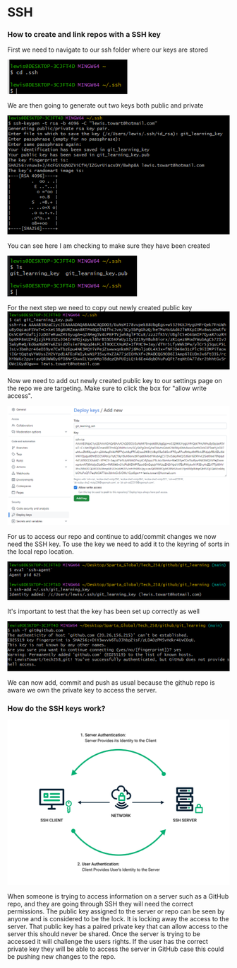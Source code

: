 # SSH

### How to create and link repos with a SSH key

First we need to navigate to our ssh folder where our keys are stored

![locate.png](Markdown_images%2Flocate.png)

We are then going to generate out two keys both public and private

![generate_key.png](Markdown_images%2Fgenerate_key.png)

You can see here I am checking to make sure they have been created

![created_visual.png](Markdown_images%2Fcreated_visual.png)

For the next step we need to copy out newly created public key
![show_key.png](Markdown_images%2Fshow_key.png)

Now we need to add out newly created public key to our settings page on the repo we are targeting. Make sure to click the box for "allow write access".

![online_repo_ssh.png](Markdown_images%2Fonline_repo_ssh.png)

For us to access our repo and continue to add/commit changes we now need the SSH key. To use the key we need to add it to the keyring of sorts in the local repo location.

![keyring_add.png](Markdown_images%2Fkeyring_add.png)

It's important to test that the key has been set up correctly as well

![github.png](Markdown_images%2Fgithub.png)

We can now add, commit and push as usual because the github repo is aware we own the private key to access the server.

### How do the SSH keys work?

![SSH_Authentication.png](Markdown_images%2FSSH_Authentication.png)

When someone is trying to access information on a server such as a GitHub repo, and they are going through SSH they will need the correct permissions. The public key assigned to the server or repo can be seen by anyone and is considered to be the lock. It is locking away the access to the server. That public key has a paired private key that can allow access to the server this should never be shared. Once the server is trying to be accessed it will challenge the users rights. If the user has the correct private key they will be able to access the server in GitHub case this could be pushing new changes to the repo.


